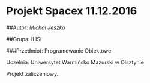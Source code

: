# Projekt Spacex 11.12.2016

##Autor:  _Michał Jeszko_

##Grupa: II ISI

###Przedmiot: Programowanie Obiektowe

Uczelnia: Uniwersytet Warmińsko Mazurski w Olsztynie

Projekt zaliczeniowy.
